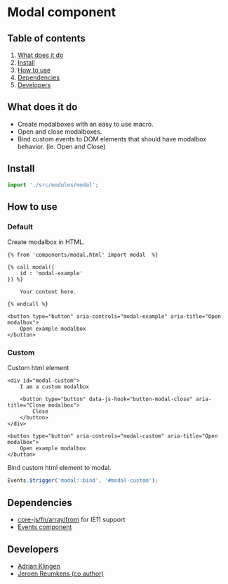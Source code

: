 
# Modal component

## Table of contents
1. [What does it do](#markdown-header-what-does-it-do)
2. [Install](#markdown-header-install)
3. [How to use](#markdown-header-how-to-use)
4. [Dependencies](#markdown-header-dependencies)
5. [Developers](#markdown-header-developers)


## What does it do
* Create modalboxes with an easy to use macro.
* Open and close modalboxes.
* Bind custom events to DOM elements that should have modalbox behavior. (ie. Open and Close)

## Install
```javascript
import './src/modules/modal';
```

## How to use

### Default

Create modalbox in HTML.
```htmlmixed
{% from 'components/modal.html' import modal  %}

{% call modal({
    id : 'modal-example'
}) %}

    Your content here.

{% endcall %}

<button type="button" aria-controls="modal-example" aria-title="Open modalbox">
    Open example modalbox
</button>

```

### Custom

Custom html element
```htmlmixed
<div id="modal-custom">
    I am a custom modalbox

    <button type="button" data-js-hook="button-modal-close" aria-title="Close modalbox">
        Close
    </button>
</div>

<button type="button" aria-controls="modal-custom" aria-title="Open modalbox">
    Open example modalbox
</button>

```

Bind custom html element to modal.
```javascript
Events.$trigger('modal::bind', '#modal-custom');
```

## Dependencies
* [core-js/fn/array/from](https://www.npmjs.com/package/core-js) for IE11 support
* [Events component](/utilities/events/)

## Developers
* [Adrian Klingen](mailto:adrian@tamtam.nl)
* [Jeroen Reumkens (co author)](mailto:jeroen.reumkens@tamtam.nl)